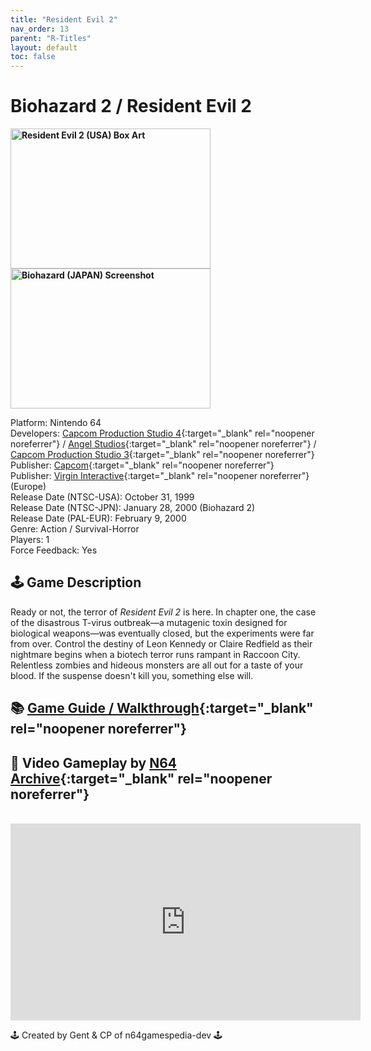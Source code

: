 ```yaml
---
title: "Resident Evil 2"
nav_order: 13
parent: "R-Titles"
layout: default
toc: false
---
```


# Biohazard 2 / Resident Evil 2

<b>
  <img src="https://images.launchbox-app.com/cfe09af8-f142-428f-8089-ee30fd21bb1f.jpg" alt="Resident Evil 2 (USA) Box Art" style="object-fit:cover;width:320px;height:224px"/>
  <img src="https://images.launchbox-app.com/ded73c0f-4d00-48e4-a0c3-3f930728c568.jpg" alt="Biohazard (JAPAN) Screenshot" style="object-fit:cover;width:320px;height:224px"/>
</b>

Platform: Nintendo 64  
Developers: [Capcom Production Studio 4](https://en.wikipedia.org/wiki/Capcom#Development_studios){:target="_blank" rel="noopener noreferrer"} / [Angel Studios](https://en.wikipedia.org/wiki/Rockstar_San_Diego){:target="_blank" rel="noopener noreferrer"} / [Capcom Production Studio 3](https://www.mobygames.com/company/capcom-production-studio-3){:target="_blank" rel="noopener noreferrer"}  
Publisher: [Capcom](https://en.wikipedia.org/wiki/Capcom){:target="_blank" rel="noopener noreferrer"}  
Publisher: [Virgin Interactive](https://en.wikipedia.org/wiki/Virgin_Interactive){:target="_blank" rel="noopener noreferrer"} (Europe)  
Release Date (NTSC-USA): October 31, 1999  
Release Date (NTSC-JPN): January 28, 2000 
(Biohazard 2)   
Release Date (PAL-EUR): February 9, 2000  
Genre: Action / Survival-Horror  
Players: 1  
Force Feedback: Yes  

## 🕹️ Game Description

Ready or not, the terror of *Resident Evil 2* is here. In chapter one, the case of the disastrous T-virus outbreak—a mutagenic toxin designed for biological weapons—was eventually closed, but the experiments were far from over. Control the destiny of Leon Kennedy or Claire Redfield as their nightmare begins when a biotech terror runs rampant in Raccoon City. Relentless zombies and hideous monsters are all out for a taste of your blood. If the suspense doesn't kill you, something else will.

## 📚 [Game Guide / Walkthrough](https://gamefaqs.gamespot.com/n64/198457-resident-evil-2/faqs/26131){:target="_blank" rel="noopener noreferrer"}

## 🎥 Video Gameplay by [N64 Archive](https://www.youtube.com/c/N64Archive){:target="_blank" rel="noopener noreferrer"}
<br />
<iframe width="560" height="315" src="https://www.youtube.com/embed/cOEB3TGQAIc" title="Biohazard 2 – Gameplay by N64 Archive" frameborder="0" allowfullscreen></iframe>

🕹️ Created by Gent & CP of n64gamespedia-dev 🕹️

<!-- Vault Format: n64gamespedia-dev -->
<!-- Protocol Source: _vault-specs/format-protocol.md -->
